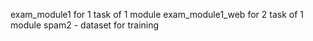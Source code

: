 exam_module1 for 1 task of 1 module
exam_module1_web for 2 task of 1 module
spam2 - dataset for training
